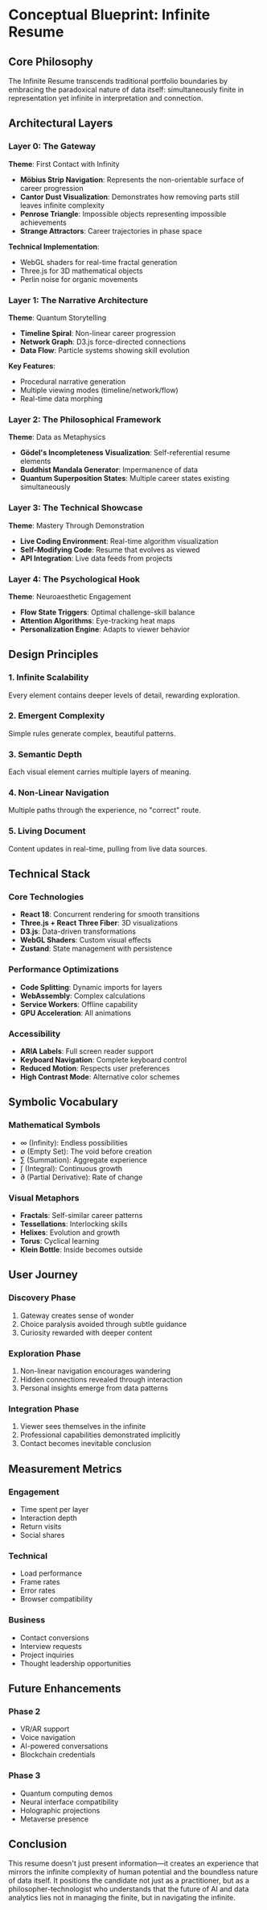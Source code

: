 # Conceptual Blueprint: Infinite Resume

## Core Philosophy

The Infinite Resume transcends traditional portfolio boundaries by embracing the paradoxical nature of data itself: simultaneously finite in representation yet infinite in interpretation and connection.

## Architectural Layers

### Layer 0: The Gateway
**Theme**: First Contact with Infinity

- **Möbius Strip Navigation**: Represents the non-orientable surface of career progression
- **Cantor Dust Visualization**: Demonstrates how removing parts still leaves infinite complexity
- **Penrose Triangle**: Impossible objects representing impossible achievements
- **Strange Attractors**: Career trajectories in phase space

**Technical Implementation**:
- WebGL shaders for real-time fractal generation
- Three.js for 3D mathematical objects
- Perlin noise for organic movements

### Layer 1: The Narrative Architecture
**Theme**: Quantum Storytelling

- **Timeline Spiral**: Non-linear career progression
- **Network Graph**: D3.js force-directed connections
- **Data Flow**: Particle systems showing skill evolution

**Key Features**:
- Procedural narrative generation
- Multiple viewing modes (timeline/network/flow)
- Real-time data morphing

### Layer 2: The Philosophical Framework
**Theme**: Data as Metaphysics

- **Gödel's Incompleteness Visualization**: Self-referential resume elements
- **Buddhist Mandala Generator**: Impermanence of data
- **Quantum Superposition States**: Multiple career states existing simultaneously

### Layer 3: The Technical Showcase
**Theme**: Mastery Through Demonstration

- **Live Coding Environment**: Real-time algorithm visualization
- **Self-Modifying Code**: Resume that evolves as viewed
- **API Integration**: Live data feeds from projects

### Layer 4: The Psychological Hook
**Theme**: Neuroaesthetic Engagement

- **Flow State Triggers**: Optimal challenge-skill balance
- **Attention Algorithms**: Eye-tracking heat maps
- **Personalization Engine**: Adapts to viewer behavior

## Design Principles

### 1. Infinite Scalability
Every element contains deeper levels of detail, rewarding exploration.

### 2. Emergent Complexity
Simple rules generate complex, beautiful patterns.

### 3. Semantic Depth
Each visual element carries multiple layers of meaning.

### 4. Non-Linear Navigation
Multiple paths through the experience, no "correct" route.

### 5. Living Document
Content updates in real-time, pulling from live data sources.

## Technical Stack

### Core Technologies
- **React 18**: Concurrent rendering for smooth transitions
- **Three.js + React Three Fiber**: 3D visualizations
- **D3.js**: Data-driven transformations
- **WebGL Shaders**: Custom visual effects
- **Zustand**: State management with persistence

### Performance Optimizations
- **Code Splitting**: Dynamic imports for layers
- **WebAssembly**: Complex calculations
- **Service Workers**: Offline capability
- **GPU Acceleration**: All animations

### Accessibility
- **ARIA Labels**: Full screen reader support
- **Keyboard Navigation**: Complete keyboard control
- **Reduced Motion**: Respects user preferences
- **High Contrast Mode**: Alternative color schemes

## Symbolic Vocabulary

### Mathematical Symbols
- ∞ (Infinity): Endless possibilities
- ∅ (Empty Set): The void before creation
- ∑ (Summation): Aggregate experience
- ∫ (Integral): Continuous growth
- ∂ (Partial Derivative): Rate of change

### Visual Metaphors
- **Fractals**: Self-similar career patterns
- **Tessellations**: Interlocking skills
- **Helixes**: Evolution and growth
- **Torus**: Cyclical learning
- **Klein Bottle**: Inside becomes outside

## User Journey

### Discovery Phase
1. Gateway creates sense of wonder
2. Choice paralysis avoided through subtle guidance
3. Curiosity rewarded with deeper content

### Exploration Phase
1. Non-linear navigation encourages wandering
2. Hidden connections revealed through interaction
3. Personal insights emerge from data patterns

### Integration Phase
1. Viewer sees themselves in the infinite
2. Professional capabilities demonstrated implicitly
3. Contact becomes inevitable conclusion

## Measurement Metrics

### Engagement
- Time spent per layer
- Interaction depth
- Return visits
- Social shares

### Technical
- Load performance
- Frame rates
- Error rates
- Browser compatibility

### Business
- Contact conversions
- Interview requests
- Project inquiries
- Thought leadership opportunities

## Future Enhancements

### Phase 2
- VR/AR support
- Voice navigation
- AI-powered conversations
- Blockchain credentials

### Phase 3
- Quantum computing demos
- Neural interface compatibility
- Holographic projections
- Metaverse presence

## Conclusion

This resume doesn't just present information—it creates an experience that mirrors the infinite complexity of human potential and the boundless nature of data itself. It positions the candidate not just as a practitioner, but as a philosopher-technologist who understands that the future of AI and data analytics lies not in managing the finite, but in navigating the infinite.